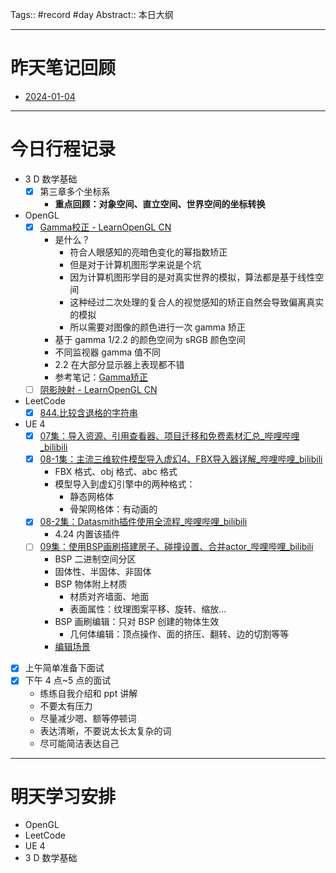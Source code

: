 Tags:: #record #day 
Abstract:: 本日大纲

---

# 昨天笔记回顾

- [2024-01-04](2024-01-04.md)

---
# 今日行程记录

- 3 D 数学基础
	- [x] 第三章多个坐标系
		- **重点回顾：对象空间、直立空间、世界空间的坐标转换**
- OpenGL
	- [x] [Gamma校正 - LearnOpenGL CN](https://learnopengl-cn.github.io/05%20Advanced%20Lighting/02%20Gamma%20Correction/)
		- 是什么？
			- 符合人眼感知的亮暗色变化的幂指数矫正
			- 但是对于计算机图形学来说是个坑
			- 因为计算机图形学目的是对真实世界的模拟，算法都是基于线性空间
			- 这种经过二次处理的复合人的视觉感知的矫正自然会导致偏离真实的模拟
			- 所以需要对图像的颜色进行一次 gamma 矫正
		- 基于 gamma 1/2.2 的颜色空间为 sRGB 颜色空间
		- 不同监视器 gamma 值不同
		- 2.2 在大部分显示器上表现都不错
		- 参考笔记：[Gamma矫正](../../../../Graphic/常见概念/Gamma矫正.md)
	- [ ] [阴影映射 - LearnOpenGL CN](https://learnopengl-cn.github.io/05%20Advanced%20Lighting/03%20Shadows/01%20Shadow%20Mapping/)
- LeetCode
	- [x] [844.比较含退格的字符串](https://leetcode.cn/problems/backspace-string-compare/description/)
- UE 4
	- [x] [07集：导入资源、引用查看器、项目迁移和免费素材汇总\_哔哩哔哩\_bilibili](https://www.bilibili.com/video/BV1C54y1R7co?t=1315.0&p=9)
	- [x] [08-1集：主流三维软件模型导入虚幻4、FBX导入器详解\_哔哩哔哩\_bilibili](https://www.bilibili.com/video/BV1C54y1R7co?t=40.6&p=10)
		- FBX 格式、obj 格式、abc 格式
		- 模型导入到虚幻引擎中的两种格式：
			- 静态网格体
			- 骨架网格体：有动画的
	- [x] [08-2集：Datasmith插件使用全流程\_哔哩哔哩\_bilibili](https://www.bilibili.com/video/BV1C54y1R7co?t=3.1&p=11)
		- 4.24 内置该插件
	- [ ] [09集：使用BSP画刷搭建房子、碰撞设置、合并actor\_哔哩哔哩\_bilibili](https://www.bilibili.com/video/BV1C54y1R7co?t=2.6&p=12)
		- BSP 二进制空间分区
		- 固体性、半固体、非固体
		- BSP 物体附上材质
			- 材质对齐墙面、地面
			- 表面属性：纹理图案平移、旋转、缩放...
		- BSP 画刷编辑：只对 BSP 创建的物体生效
			- 几何体编辑：顶点操作、面的挤压、翻转、边的切割等等
		- [编辑场景](https://www.bilibili.com/video/BV1C54y1R7co?t=1204.1&p=12)
- [x] 上午简单准备下面试
- [x] 下午 4 点~5 点的面试
	- 练练自我介绍和 ppt 讲解
	- 不要太有压力
	- 尽量减少嗯、额等停顿词
	- 表达清晰，不要说太长太复杂的词
	- 尽可能简洁表达自己

---
# 明天学习安排

- OpenGL
- LeetCode
- UE 4
- 3 D 数学基础


